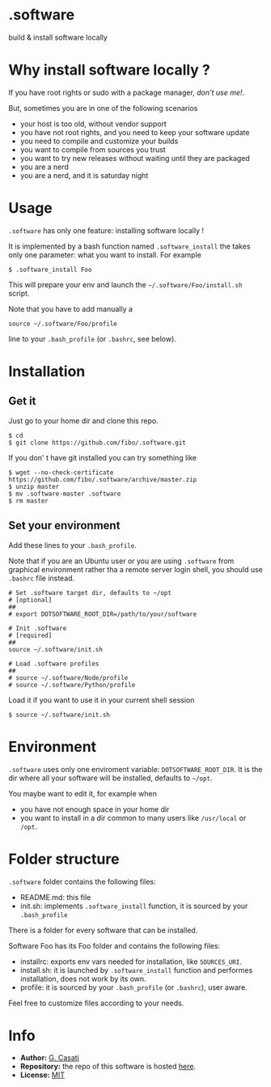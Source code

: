 .software
=========

build & install software locally

# Why install software locally ?

If you have root rights or sudo with a package manager, *don't use me!*.

But, sometimes you are in one of the following scenarios

* your host is too old, without vendor support
* you have not root rights, and you need to keep your software update
* you need to compile and customize your builds
* you want to compile from sources you trust
* you want to try new releases without waiting until they are packaged
* you are a nerd
* you are a nerd, and it is saturday night

# Usage

`.software` has only one feature: installing software locally !

It is implemented by a bash function named `.software_install` the takes only
one parameter: what you want to install. For example

    $ .software_install Foo

This will prepare your env and launch the `~/.software/Foo/install.sh` script.

Note that you have to add manually a

    source ~/.software/Foo/profile

line to your `.bash_profile` (or `.bashrc`, see below).

# Installation

## Get it

Just go to your home dir and clone this repo.

    $ cd
    $ git clone https://github.com/fibo/.software.git

If you don' t have git installed you can try something like

    $ wget --no-check-certificate https://github.com/fibo/.software/archive/master.zip
    $ unzip master
    $ mv .software-master .software
    $ rm master

## Set your environment

Add these lines to your `.bash_profile`.

Note that if you are an Ubuntu user or you are using `.software` from  graphical environment rather tha a remote server login shell, you should use `.bashrc` file instead.

    # Set .software target dir, defaults to ~/opt
    # [optional]
    ##
    # export DOTSOFTWARE_ROOT_DIR=/path/to/your/software

    # Init .software
    # [required]
    ##
    source ~/.software/init.sh

    # Load .software profiles
    ##
    # source ~/.software/Node/profile
    # source ~/.software/Python/profile

Load it if you want to use it in your current shell session

    $ source ~/.software/init.sh

# Environment

`.software` uses only one enviroment variable: `DOTSOFTWARE_ROOT_DIR`. It is the
dir where all your software will be installed, defaults to `~/opt`.

You maybe want to edit it, for example when

* you have not enough space in your home dir
* you want to install in a dir common to many users like `/usr/local` or `/opt`.


# Folder structure

`.software` folder contains the following files:

* README.md: this file
* init.sh: implements `.software_install` function, it is sourced by your `.bash_profile`

There is a folder for every software that can be installed.

Software Foo has its Foo folder and contains the following files:

* installrc: exports env vars needed for installation, like `SOURCES_URI`.
* install.sh: it is launched by `.software_install` function and performes
               installation, does not work by its own.
* profile: it is sourced by your `.bash_profile` (or `.bashrc`), user aware.

Feel free to customize files according to your needs.

# Info

* **Author:** [G. Casati](https://github.com/fibo)
* **Repository:** the repo of this software is hosted [here](https://github.com/fibo/.software).
* **License:** [MIT](http://fibo.mit-license.org/)

